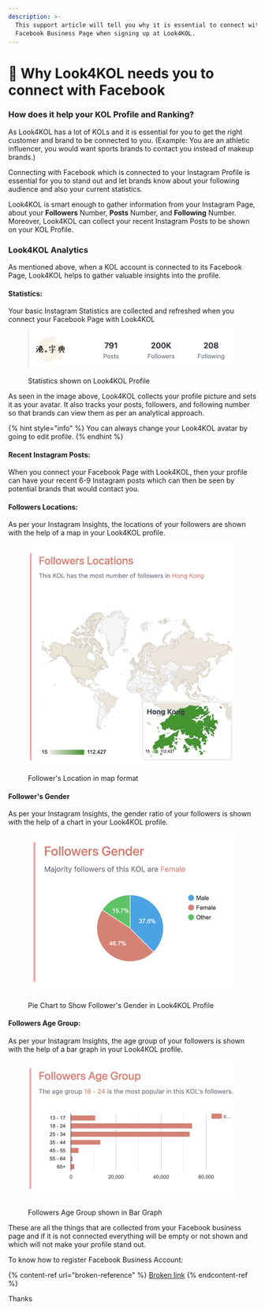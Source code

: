 ```yaml
---
description: >-
  This support article will tell you why it is essential to connect with your
  Facebook Business Page when signing up at Look4KOL.
---
```


# 🔗 Why Look4KOL needs you to connect with Facebook

### How does it help your KOL Profile and Ranking?

As Look4KOL has a lot of KOLs and it is essential for you to get the right customer and brand to be connected to you. (Example: You are an athletic influencer, you would want sports brands to contact you instead of makeup brands.)&#x20;

Connecting with Facebook which is connected to your Instagram Profile is essential for you to stand out and let brands know about your following audience and also your current statistics.

Look4KOL is smart enough to gather information from your Instagram Page, about your **Followers** Number, **Posts** Number, and **Following** Number. Moreover, Look4KOL can collect your recent Instagram Posts to be shown on your KOL Profile.

### Look4KOL Analytics

As mentioned above, when a KOL account is connected to its Facebook Page, Look4KOL helps to gather valuable insights into the profile.

#### Statistics:

Your basic Instagram Statistics are collected and refreshed when you connect your Facebook Page with Look4KOL

<figure><img src="../../.gitbook/assets/Screenshot 2023-01-12 at 11.36.32 AM.png" alt=""><figcaption><p>Statistics shown on Look4KOL Profile</p></figcaption></figure>

As seen in the image above, Look4KOL collects your profile picture and sets it as your avatar. It also tracks your posts, followers, and following number so that brands can view them as per an analytical approach.

{% hint style="info" %}
You can always change your Look4KOL avatar by going to edit profile.
{% endhint %}

#### Recent Instagram Posts:

When you connect your Facebook Page with Look4KOL, then your profile can have your recent 6-9 Instagram posts which can then be seen by potential brands that would contact you.

#### Followers Locations:

As per your Instagram Insights, the locations of your followers are shown with the help of a map in your Look4KOL profile.

<figure><img src="../../.gitbook/assets/Screenshot 2023-01-12 at 11.54.11 AM.png" alt=""><figcaption><p>Follower's Location in map format</p></figcaption></figure>

#### Follower's Gender

As per your Instagram Insights, the gender ratio of your followers is shown with the help of a chart in your Look4KOL profile.

<figure><img src="../../.gitbook/assets/Screenshot 2023-01-12 at 1.03.39 PM.png" alt=""><figcaption><p>Pie Chart to Show Follower's Gender in Look4KOL Profile</p></figcaption></figure>

#### Followers Age Group:

As per your Instagram Insights, the age group of your followers is shown with the help of a bar graph in your Look4KOL profile.

<figure><img src="../../.gitbook/assets/Screenshot 2023-01-12 at 1.04.48 PM.png" alt=""><figcaption><p>Followers Age Group shown in Bar Graph</p></figcaption></figure>

These are all the things that are collected from your Facebook business page and if it is not connected everything will be empty or not shown and which will not make your profile stand out.

To know how to register Facebook Business Account:

{% content-ref url="broken-reference" %}
[Broken link](broken-reference)
{% endcontent-ref %}

Thanks

